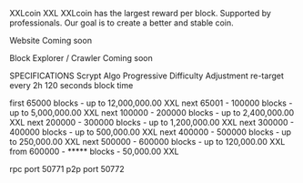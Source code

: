 XXLcoin XXL
XXLcoin has the largest reward per block.
Supported by professionals.
Оur goal is to create a better and stable coin.

Website
Coming soon

Block Explorer / Crawler
Coming soon

SPECIFICATIONS
Scrypt Algo
Progressive Difficulty Adjustment
re-target every 2h
120 seconds block time

first        65000 blocks - up to 12,000,000.00 XXL
next 65001 - 100000 blocks - up to 5,000,000.00 XXL
next 100000 - 200000 blocks - up to 2,400,000.00 XXL
next 200000 - 300000 blocks - up to 1,200,000.00 XXL
next 300000 - 400000 blocks - up to 500,000.00 XXL
next 400000 - 500000 blocks - up to 250,000.00 XXL
next 500000 - 600000 blocks - up to 120,000.00 XXL
from 600000 - ***** blocks -  50,000.00 XXL

rpc port 50771
p2p port 50772

